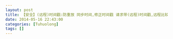 ```yaml
---
layout: post
title: 【安全】(远程)时间戳:防重放 同步时间,修正时间戳 请求带(远程)时间戳,远程比较,相差太大(超过普通传输时间),认为重放
date: 2014-05-16 22:43:00
categories: [Tuhuolong]
tags: []
---
```

        